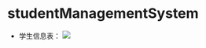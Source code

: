 # studentManagementSystem
- 学生信息表：
![](https://github.com/1291945816/studentManagementSystem/blob/master/Images/%E5%AD%A6%E7%94%9F%E4%BF%A1%E6%81%AF%E8%A1%A8.png)

